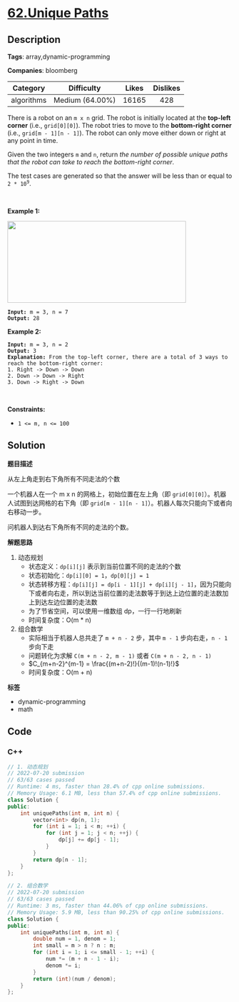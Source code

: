# [62.Unique Paths](https://leetcode.com/problems/unique-paths/description/)

## Description

**Tags**: array,dynamic-programming

**Companies**: bloomberg

|  Category  |   Difficulty    | Likes | Dislikes |
| :--------: | :-------------: | :---: | :------: |
| algorithms | Medium (64.00%) | 16165 |   428    |

<p>There is a robot on an <code>m x n</code> grid. The robot is initially located at the <strong>top-left corner</strong> (i.e., <code>grid[0][0]</code>). The robot tries to move to the <strong>bottom-right corner</strong> (i.e., <code>grid[m - 1][n - 1]</code>). The robot can only move either down or right at any point in time.</p>
<p>Given the two integers <code>m</code> and <code>n</code>, return <em>the number of possible unique paths that the robot can take to reach the bottom-right corner</em>.</p>
<p>The test cases are generated so that the answer will be less than or equal to <code>2 * 10<sup>9</sup></code>.</p>
<p>&nbsp;</p>
<p><strong class="example">Example 1:</strong></p>
<img src="https://assets.leetcode.com/uploads/2018/10/22/robot_maze.png" style="width: 400px; height: 183px;" />
<pre><code><strong>Input:</strong> m = 3, n = 7
<strong>Output:</strong> 28</code></pre>
<p><strong class="example">Example 2:</strong></p>
<pre><code><strong>Input:</strong> m = 3, n = 2
<strong>Output:</strong> 3
<strong>Explanation:</strong> From the top-left corner, there are a total of 3 ways to reach the bottom-right corner:
1. Right -&gt; Down -&gt; Down
2. Down -&gt; Down -&gt; Right
3. Down -&gt; Right -&gt; Down</code></pre>
<p>&nbsp;</p>
<p><strong>Constraints:</strong></p>
<ul>
  <li><code>1 &lt;= m, n &lt;= 100</code></li>
</ul>

## Solution

**题目描述**

从左上角走到右下角所有不同走法的个数

一个机器人在一个 m x n 的网格上，初始位置在左上角（即 `grid[0][0]`）。机器人试图到达网格的右下角（即 `grid[m - 1][n - 1]`）。机器人每次只能向下或者向右移动一步。

问机器人到达右下角所有不同的走法的个数。

**解题思路**

1. 动态规划
   - 状态定义：`dp[i][j]` 表示到当前位置不同的走法的个数
   - 状态初始化：`dp[i][0] = 1`，`dp[0][j] = 1`
   - 状态转移方程：`dp[i][j] = dp[i - 1][j] + dp[i][j - 1]`，因为只能向下或者向右走，所以到达当前位置的走法数等于到达上边位置的走法数加上到达左边位置的走法数
   - 为了节省空间，可以使用一维数组 dp，一行一行地刷新
   - 时间复杂度：O(m * n)
2. 组合数学
    - 实际相当于机器人总共走了 `m + n - 2` 步，其中 `m - 1` 步向右走，`n - 1` 步向下走
    - 问题转化为求解 `C(m + n - 2, m - 1)` 或者 `C(m + n - 2, n - 1)`
    - $C_{m+n-2}^{m-1} = \frac{(m+n-2)!}{(m-1)!(n-1)!}$
    - 时间复杂度：O(m + n)

**标签**

- dynamic-programming
- math

<!-- code start -->
## Code

### C++

```cpp
// 1. 动态规划
// 2022-07-20 submission
// 63/63 cases passed
// Runtime: 4 ms, faster than 28.4% of cpp online submissions.
// Memory Usage: 6.1 MB, less than 57.4% of cpp online submissions.
class Solution {
public:
    int uniquePaths(int m, int n) {
        vector<int> dp(n, 1);
        for (int i = 1; i < m; ++i) {
            for (int j = 1; j < n; ++j) {
                dp[j] += dp[j - 1];
            }
        }
        return dp[n - 1];
    }
};
```

```cpp
// 2. 组合数学
// 2022-07-20 submission
// 63/63 cases passed
// Runtime: 3 ms, faster than 44.06% of cpp online submissions.
// Memory Usage: 5.9 MB, less than 90.25% of cpp online submissions.
class Solution {
public:
    int uniquePaths(int m, int n) {
        double num = 1, denom = 1;
        int small = m > n ? n : m;
        for (int i = 1; i <= small - 1; ++i) {
            num *= (m + n - 1 - i);
            denom *= i;
        }
        return (int)(num / denom);
    }
};
```

<!-- code end -->
